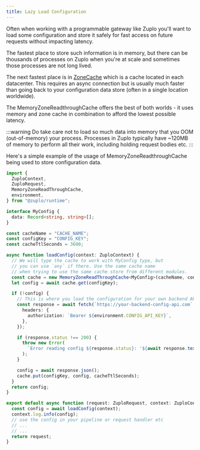 ```yaml
---
title: Lazy Load Configuration
---
```


Often when working with a programmable gateway like Zuplo you'll want to load
some configuration and store it safely for fast access on future requests
without impacting latency.

The fastest place to store such information is in memory, but there can be
thousands of processes on Zuplo when you're at scale and sometimes those
processes are not long lived.

The next fastest place is in [ZoneCache](/docs/articles/zone-cache) which is a
cache located in each datacenter. This requires an async connection but is
usually much faster than going back to your configuration data store (often in a
single location worldwide).

The MemoryZoneReadthroughCache offers the best of both worlds - it uses memory
and zone cache in combination to afford the lowest possible latency.

:::warning Do take care not to load so much data into memory that you OOM
(out-of-memory) your process. Processes in Zuplo typically have ~120MB of memory
to perform all their work, including holding request bodies etc. 
:::

Here's a simple example of the usage of MemoryZoneReadthroughCache being used to
store configuration data.

```ts
import {
  ZuploContext,
  ZuploRequest,
  MemoryZoneReadThroughCache,
  environment,
} from "@zuplo/runtime";

interface MyConfig {
  data: Record<string, string>[];
}

const cacheName = "CACHE_NAME";
const configKey = "CONFIG_KEY";
const cacheTtlSeconds = 3600;

async function loadConfig(context: ZuploContext) {
  // We will type the cache to work with MyConfig type, but
  // you can use `any` if there. Use the same cache name
  // when trying to use the same cache store from different modules.
  const cache = new MemoryZoneReadThroughCache<MyConfig>(cacheName, context);
  let config = await cache.get(configKey);

  if (!config) {
    // This is where you load the configuration for your own backend API
    const response = await fetch(`https://your-backend-config-api.com`, {
      headers: {
        authorization: `Bearer ${environment.CONFIG_API_KEY}`,
      },
    });

    if (response.status !== 200) {
      throw new Error(
        `Error reading config ${response.status}: '${await response.text()}'`
      );
    }

    config = await response.json();
    cache.put(configKey, config, cacheTtlSeconds);
  }
  return config;
}

export default async function (request: ZuploRequest, context: ZuploContext) {
  const config = await loadConfig(context);
  context.log.info(config);
  // use the config in your pipeline or request handler etc
  // ...
  // ...
  return request;
}
```

